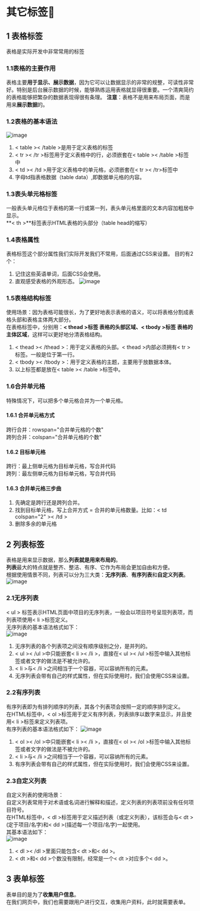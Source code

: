 # 其它标签&#x1F34E;
## 1 表格标签
表格是实际开发中非常常用的标签
### 1.1表格的主要作用
表格主要**用于显示、展示数据**，因为它可以让数据显示的非常的规整，可读性非常好。特别是后台展示数据的时候，能够熟练运用表格就显得很重要。一个清爽简约的表格能够把繁杂的数据表现得很有条理。
**注意**：表格不是用来布局页面，而是用来**展示数据**的。

### 1.2表格的基本语法
![image](https://github.com/Happy-jianghui/Frontend-Learning/assets/98568967/7c6b1caa-29cf-4ef0-a6fe-039084de963b)
  1. < table >< /table >是用于定义表格的标签
  2. < tr >< /tr >标签用于定义表格中的行，必须嵌套在< table >< /table >标签中
  3. < td >< /td >用于定义表格中的单元格，必须嵌套在< tr >< /tr>标签中
  4. 字母td指表格数据（table data）,即数据单元格的内容。

### 1.3表头单元格标签
一般表头单元格位于表格的第一行或第一列，表头单元格里面的文本内容加粗居中显示。  
**< th >**标签表示HTML表格的头部分（table head的缩写）

### 1.4表格属性
表格标签这个部分属性我们实际开发我们不常用，后面通过CSS来设置。
目的有2个：
1. 记住这些英语单词，后面CSS会使用。
2. 直观感受表格的外观形态。
![image](https://github.com/Happy-jianghui/Frontend-Learning/assets/98568967/4a6ceee4-1e55-414b-8885-6551641d7dbe)

### 1.5表格结构标签
使用场景：因为表格可能很长，为了更好地表示表格的语义，可以将表格分割成表格头部和表格主体两大部分。  
在表格标签中，分别用：**< thead >标签 表格的头部区域、< tbody >标签 表格的主体区域**，这样可以更好地分清表格结构。  
 1. < thead >< /thead >：用于定义表格的头部。< thead >内部必须拥有< tr >标签。一般是位于第一行。
 2. < tbody >< /tbody >：用于定义表格的主题，主要用于放数据本体。
 3. 以上标签都是放在< table >< /table >标签中。

### 1.6合并单元格
特殊情况下，可以把多个单元格合并为一个单元格。
#### 1.6.1 合并单元格方式
跨行合并：rowspan="合并单元格的个数"  
跨列合并：colspan="合并单元格的个数"
#### 1.6.2 目标单元格
跨行：最上侧单元格为目标单元格，写合并代码  
跨列：最左侧单元格为目标单元格，写合并代码
#### 1.6.3 合并单元格三步曲
1. 先确定是跨行还是跨列合并。
2. 找到目标单元格，写上合并方式 = 合并的单元格数量。比如：< td colspan="2" >< /td >
3. 删除多余的单元格

## 2 列表标签
表格是用来显示数据，那么**列表就是用来布局的**。  
**列表**最大的特点就是整齐、整洁、有序、它作为布局会更加自由和方便。  
根据使用情景不同，列表可以分为三大类：**无序列表**、**有序列表**和**自定义列表**。  
![image](https://github.com/Happy-jianghui/Frontend-Learning/assets/98568967/e6e62153-c24e-42b8-8112-72c8d2e58ba1)
### 2.1无序列表
< ul > 标签表示HTML页面中项目的无序列表，一般会以项目符号呈现列表项，而列表项使用< li >标签定义。  
无序列表的基本语法格式如下：  
![image](https://github.com/Happy-jianghui/Frontend-Learning/assets/98568967/c64e30cf-fc91-47ea-b288-ef731b75b4f3)  

1. 无序列表的各个列表项之间没有顺序级别之分，是并列的。
2. < ul >< /ul >中只能嵌套< li >< /li >，直接在< ul >< /ul >标签中输入其他标签或者文字的做法是不被允许的。
3. < li >与< /li >之间相当于一个容器，可以容纳所有的元素。
4. 无序列表会带有自己的样式属性，但在实际使用时，我们会使用CSS来设置。

### 2.2有序列表
有序列表即为有排列顺序的列表，其各个列表项会按照一定的顺序排列定义。  
在HTML标签中，< ol >标签用于定义有序列表，列表排序以数字来显示，并且使用< li >标签来定义列表项。  
有序列表的基本语法格式如下：
![image](https://github.com/Happy-jianghui/Frontend-Learning/assets/98568967/c4bd87fd-7dde-440a-9b61-e5cac2daf836)
1. < ol >< /ol >中只能嵌套< li >< /li >，直接在< ol >< /ol >标签中输入其他标签或者文字的做法是不被允许的。
2. < li >与< /li >之间相当于一个容器，可以容纳所有的元素。
3. 有序列表会带有自己的样式属性，但在实际使用时，我们会使用CSS来设置。

### 2.3自定义列表
自定义列表的使用场景：  
自定义列表常用于对术语或名词进行解释和描述，定义列表的列表项前没有任何项目符号。  
在HTML标签中，< dl >标签用于定义描述列表（或定义列表），该标签会与< dt >(定于项目/名字)和< dd >(描述每一个项目/名字)一起使用。  
其基本语法如下：  
![image](https://github.com/Happy-jianghui/Frontend-Learning/assets/98568967/9610d667-58e2-4cf6-b7ad-0dd3955f90e2)
1. < dl >< /dl >里面只能包含< dt >和< dd >。
2. < dt >和< dd >个数没有限制，经常是一个< dt >对应多个< dd >。

## 3 表单标签
表单目的是为了**收集用户信息**。  
在我们网页中，我们也需要跟用户进行交互，收集用户资料，此时就需要表单。


